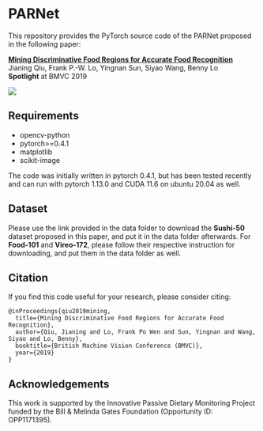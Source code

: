 # PARNet

This repository provides the PyTorch source code of the PARNet proposed in the following paper:

**[Mining Discriminative Food Regions for Accurate Food Recognition](https://bmvc2019.org/wp-content/uploads/papers/0839-paper.pdf)**
<br>
Jianing Qiu, Frank P.-W. Lo, Yingnan Sun, Siyao Wang, Benny Lo
<br>
**Spotlight** at BMVC 2019

![](assets/parnet_animation.gif)

## Requirements
- opencv-python
- pytorch>=0.4.1
- matplotlib
- scikit-image

The code was initially written in pytorch 0.4.1, but has been tested recently and can run with pytorch 1.13.0 and CUDA 11.6 on ubuntu 20.04 as well.

## Dataset
Please use the link provided in the data folder to download the **Sushi-50** dataset proposed in this paper, and put it in the data folder afterwards. For **Food-101** and **Vireo-172**, please follow their respective instruction for downloading, and put them in the data folder as well.

## Citation
If you find this code useful for your research, please consider citing:
```
@inProceedings{qiu2019mining,
  title={Mining Discriminative Food Regions for Accurate Food Recognition},
  author={Qiu, Jianing and Lo, Frank Po Wen and Sun, Yingnan and Wang, Siyao and Lo, Benny},
  booktitle={British Machine Vision Conference (BMVC)},
  year={2019}
}
```
## Acknowledgements
This work is supported by the Innovative Passive Dietary Monitoring Project funded by the Bill & Melinda Gates Foundation (Opportunity ID: OPP1171395).
